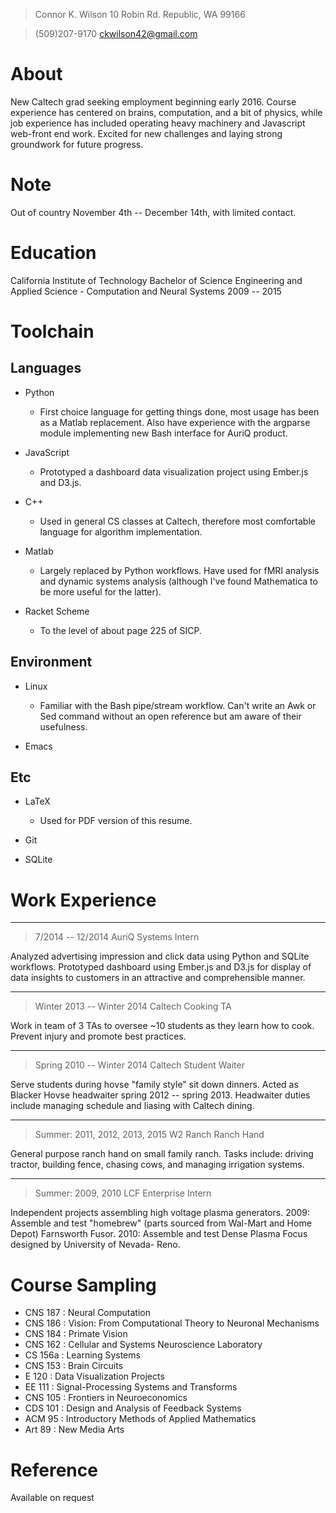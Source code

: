 > Connor K. Wilson
> 10 Robin Rd.
> Republic, WA 99166

> (509)207-9170
> ckwilson42@gmail.com


# About

New Caltech grad seeking employment beginning early 2016.
Course experience has centered on brains, computation, and a
bit of physics, while job experience has included operating heavy
machinery and Javascript web-front end work. Excited for new
challenges and laying strong groundwork for future progress.


# Note

Out of country November 4th -- December 14th, with limited contact.
													      

# Education

California Institute of Technology
Bachelor of Science
Engineering and Applied Science - Computation and Neural Systems
2009 -- 2015


# Toolchain

## Languages

* Python
  - First choice language for getting things done, most usage has
	been as a Matlab replacement. Also have experience with
	the argparse module implementing new Bash interface for AuriQ
	product.
	
* JavaScript
  - Prototyped a dashboard data visualization project
	using Ember.js and D3.js.
	
* C++
  - Used in general CS classes at Caltech, therefore most comfortable
	language for algorithm implementation.
	
* Matlab
  - Largely replaced by Python workflows. Have used for fMRI analysis
	and dynamic systems analysis (although I've found Mathematica to be
	more useful for the latter).
	
* Racket Scheme
  - To the level of about page 225 of SICP.

## Environment

* Linux
  - Familiar with the Bash pipe/stream workflow. Can't write an Awk or Sed
	command without an open reference but am aware of their usefulness.

* Emacs

## Etc

* LaTeX
  - Used for PDF version of this resume.
  
* Git

* SQLite
     

# Work Experience

--------------------------------------------------------------------------
> 7/2014 -- 12/2014
> AuriQ Systems
> Intern

Analyzed advertising impression and click data using Python and SQLite
workflows. Prototyped dashboard using Ember.js and D3.js for display
of data insights to customers in an attractive and comprehensible manner.

--------------------------------------------------------------------------
> Winter 2013 -- Winter 2014
> Caltech
> Cooking TA

Work in team of 3 TAs to oversee ~10 students as they learn how to cook.
Prevent injury and promote best practices. 

--------------------------------------------------------------------------
> Spring 2010 -- Winter 2014
> Caltech
> Student Waiter

Serve students during hovse "family style" sit down dinners. Acted as
Blacker Hovse headwaiter spring 2012 -- spring 2013. Headwaiter duties
include managing schedule and liasing with Caltech dining.

--------------------------------------------------------------------------
> Summer: 2011, 2012, 2013, 2015
> W2 Ranch
> Ranch Hand

General purpose ranch hand on small family ranch. Tasks include:
driving tractor, building fence, chasing cows, and managing irrigation
systems.

--------------------------------------------------------------------------
> Summer: 2009, 2010
> LCF Enterprise
> Intern

Independent projects assembling high voltage plasma generators.
2009: Assemble and test "homebrew" (parts sourced from Wal-Mart and
Home Depot) Farnsworth Fusor.
2010: Assemble and test Dense Plasma Focus designed by University of
Nevada- Reno.


# Course Sampling

* CNS 187	: Neural Computation
* CNS 186	: Vision: From Computational Theory to Neuronal Mechanisms
* CNS 184	: Primate Vision
* CNS 162	: Cellular and Systems Neuroscience Laboratory
* CS 156a	: Learning Systems
* CNS 153   : Brain Circuits
* E 120	    : Data Visualization Projects
* EE 111	: Signal-Processing Systems and Transforms
* CNS 105	: Frontiers in Neuroeconomics
* CDS 101	: Design and Analysis of Feedback Systems
* ACM 95	: Introductory Methods of Applied Mathematics
* Art 89	: New Media Arts


# Reference

Available on request




